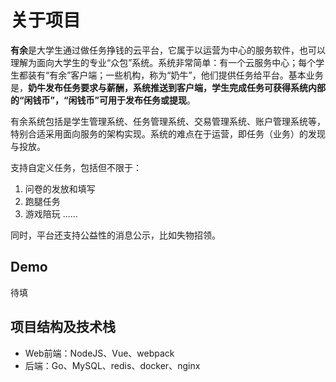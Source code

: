 # 关于项目

**有余**是大学生通过做任务挣钱的云平台，它属于以运营为中心的服务软件，也可以理解为面向大学生的专业“众包”系统。系统非常简单：有一个云服务中心；每个学生都装有“有余”客户端；一些机构，称为“奶牛”，他们提供任务给平台。基本业务是，**奶牛发布任务要求与薪酬，系统推送到客户端，学生完成任务可获得系统内部的“闲钱币”，“闲钱币”可用于发布任务或提现**。

有余系统包括是学生管理系统、任务管理系统、交易管理系统、账户管理系统等，特别合适采用面向服务的架构实现。系统的难点在于运营，即任务（业务）的发现与投放。

支持自定义任务，包括但不限于：
1. 问卷的发放和填写
2. 跑腿任务
3. 游戏陪玩
……

同时，平台还支持公益性的消息公示，比如失物招领。

## Demo

待填

## 项目结构及技术栈
- Web前端：NodeJS、Vue、webpack
- 后端：Go、MySQL、redis、docker、nginx
